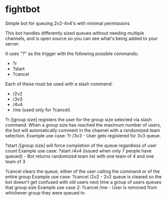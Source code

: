 # fightbot
Simple bot for queuing 2v2-4v4's with minimal permissions

This bot handles differently sized queues without needing multiple channels, and is open source so you can see what's being added to your server.

It uses "?" as the trigger with the following possible commands:
 - ?r
 - ?start
 - ?cancel

Each of these must be used with a slash command:
 - /2v2
 - /3v3
 - /4v4
 - /me (used only for ?cancel)

?r /[group size] registers the user for the group size selected via slash command.
When a group size has reached the maximum number of users, the bot will automatically comment in the channel with a randomized team selection.
  Example use case: ?r /3v3
    - User gets registered for 3v3 queue.

?start /[group size] will force completion of the queue regardless of user count
  Example use case: ?start /4v4 (issued when only 7 people have queued)
    - Bot returns randomized team list with one team of 4 and one team of 3

?cancel clears the queue, either of the user calling the command or of the entire group
  Example use case: ?cancel /2v2
    - 2v2 queue is cleared so the bot doesn't get confused with old users next time a group of users queues that group size
  Example use case 2: ?cancel /me
    - User is removed from whichever group they were queued to
